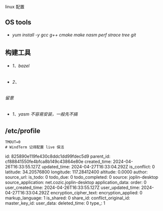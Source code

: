 linux 配置

## OS tools
- ###### yum install -y gcc g++ cmake make nasm perf strace tree git


## 构建工具

- ###### 1、bazel
- ###### 2、

###### 留意
- ###### 1、yasm 不容易安装，一般先不搞

## /etc/profile
```shell
TMOUT=0
# WindTerm 记得配置 live 保活
```



id: 825890e119fe430c8ddc1dd99fdec5d9
parent_id: cf88841550fe4bfca8b149c43864e80e
created_time: 2024-04-26T16:33:55.127Z
updated_time: 2024-04-27T16:33:04.292Z
is_conflict: 0
latitude: 34.20576800
longitude: 117.28412400
altitude: 0.0000
author: 
source_url: 
is_todo: 0
todo_due: 0
todo_completed: 0
source: joplin-desktop
source_application: net.cozic.joplin-desktop
application_data: 
order: 0
user_created_time: 2024-04-26T16:33:55.127Z
user_updated_time: 2024-04-27T16:33:04.292Z
encryption_cipher_text: 
encryption_applied: 0
markup_language: 1
is_shared: 0
share_id: 
conflict_original_id: 
master_key_id: 
user_data: 
deleted_time: 0
type_: 1